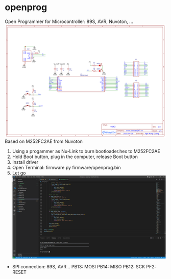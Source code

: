 # openprog
Open Programmer for Microcontroller: 89S, AVR, Nuvoton, ...
![Alt text](hardware/Schematic_M252FC2AE.png?raw=true "Schematic")
Based on M252FC2AE from Nuvoton
1. Using a progammer as Nu-Link to burn bootloader.hex to M252FC2AE
2. Hold Boot button, plug in the computer, release Boot button
3. Install driver
4. Open Terminal: firmware.py firmware/openprog.bin
5. Let go
![Alt text](img/atmega8.png?raw=true "Atmega8")
* SPI connection: 89S, AVR...
PB13: MOSI
PB14: MISO
PB12: SCK
PF2: RESET
